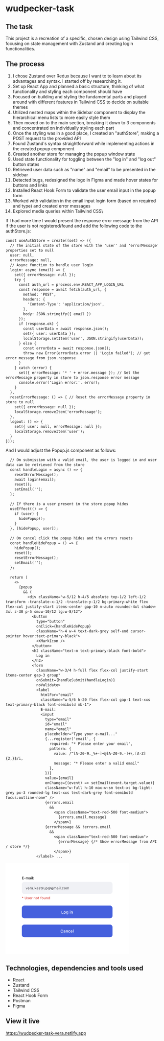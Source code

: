 # wudpecker-task

## The task

This project is a recreation of a specific, chosen design using Tailwind CSS, focusing on state management with Zustand and creating login functionalities.

## The process

1. I chose Zustand over Redux because I want to to learn about its advantages and syntax. I started off by researching it.
2. Set up React App and planned a basic structure, thinking of what functionality and styling each component should have
3. Focused on building and styling the fundamental parts and played around with different features in Tailwind CSS to decide on suitable themes
4. Utilized nested maps within the Sidebar component to display the hierarchical menu lists to more easily style them
5. Then moved on to the main section, breaking it down to 3 components and concentrated on individually styling each part
6. Once the styling was in a good place, I created an "authStore", making a POST request to the provided API
7. Found Zustand's syntax straightforward while implementing actions in the created popup component
8. Created another store for managing the popup window state
9.  Used state functionality for toggling between the "log in" and "log out" button states
10. Retrieved user data such as "name" and "email" to be presented in the sidebar
11. Detected bugs, redesigned the logo in Figma and made hover states for buttons and links
12. Installed React Hook Form to validate the user email input in the popup form 
13. Worked with validation in the email input login form (based on required and type) and created error messages
14. Explored media queries within Tailwind CSS\

If I had more time I would present the response error message from the API if the user is not registered/found and add the following code to the authStore.js:

```
const useAuthStore = create((set) => ({
  // The initial state of the store with the 'user' and 'errorMessage' properties set to null
  user: null,
  errorMessage: null,
  // Async function to handle user login
  login: async (email) => {
    set({ errorMessage: null });
    try {
      const auth_url = process.env.REACT_APP_LOGIN_URL
      const response = await fetch(auth_url, {
        method: 'POST',
        headers: {
          'Content-Type': 'application/json',
        },
        body: JSON.stringify({ email })
      });
      if (response.ok) {
        const userData = await response.json();
        set({ user: userData });
        localStorage.setItem('user', JSON.stringify(userData));
      } else {
        const errorData = await response.json(); 
        throw new Error(errorData.error || 'Login failed'); // get error message from json.response
      }
    } catch (error) {
      set({ errorMessage: '* ' + error.message }); // Set the errorMessage property in store to json.response error message
      console.error('Login error:', error);
    }
  },
  resetErrorMessage: () => { // Reset the errorMessage property in store to null
    set({ errorMessage: null });
    localStorage.removeItem('errorMessage');
  },
  logout: () => {
    set({ user: null, errorMessage: null });
    localStorage.removeItem('user');
  }
}));
```
And I would adjust the Popup.js component as follows:
```
  // On submission with a valid email, the user is logged in and user data can be retrieved from the store
  const handleLogin = async () => {
    resetErrorMessage();
    await login(email);
    reset();
    setEmail('');
  };

  // If there is a user present in the store popup hides
  useEffect(() => {
    if (user) {
      hidePopup();
    }
  }, [hidePopup, user]);
  
  // On cancel click the popup hides and the errors resets
  const handleHidePopup = () => {
    hidePopup();
    reset();
    resetErrorMessage();
    setEmail('');
  };

  return (
    <>
      {popup
        && (
          <div className="w-5/12 h-4/5 absolute top-1/2 left-1/2 transform -translate-x-1/2 -translate-y-1/2 bg-primary-white flex flex-col justify-start items-center gap-10 m-auto rounded-4xl shadow-3xl z-30 p-5 sm:w-10/12 lg:w-8/12">
            <button
              type="button"
              onClick={handleHidePopup}
              className="h-4 w-4 text-dark-grey self-end cursor-pointer hover:text-primary-black">
              <XMarkIcon />
            </button>
            <h2 className="text-m text-primary-black font-bold">
              Log in
            </h2>
            <form
              className="w-3/4 h-full flex flex-col justify-start items-center gap-3 group"
              onSubmit={handleSubmit(handleLogin)}
              noValidate>
              <label
                htmlFor="email"
                className="w-5/6 h-20 flex flex-col gap-1 text-xxs text-primary-black font-semibold mb-1">
                E-mail:
                <input
                  type="email"
                  id="email"
                  name="email"
                  placeholder="Type your e-mail..."
                  {...register('email', { 
                    required: "* Please enter your email",
                    pattern: {
                      value: /^[A-Z0-9._%+-]+@[A-Z0-9.-]+\.[A-Z]{2,}$/i,
                      message: "* Please enter a valid email"
                    },
                  })} 
                  value={email}
                  onChange={(event) => setEmail(event.target.value)}
                  className="w-full h-10 max-w-sm text-xs bg-light-grey px-3 rounded-lg text-xxs text-dark-grey font-semibold focus:outline-none" />
                  {errors.email
                    && 
                      <span className="text-red-500 font-medium">
                        {errors.email.message}
                      </span>}
                  {errorMessage && !errors.email
                    && 
                      <span className="text-red-500 font-medium">
                        {errorMessage} {/* Show errorMessage from API / store */}
                      </span>}
              </label> ...
``` 
<img width="403" alt="Skärmavbild 2023-11-26 kl  18 33 13" src="/code/public/readme-demo.png">

## Technologies, dependencies and tools used

- React
- Zustand
- Tailwind CSS
- React Hook Form
- Postman
- Figma

## View it live

https://wudpecker-task-vera.netlify.app
